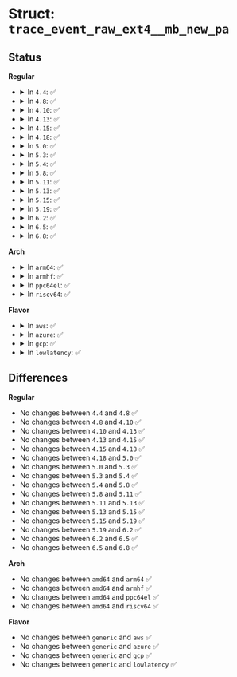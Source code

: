 # Struct: <code>trace_event_raw_ext4__mb_new_pa</code>

## Status
<b>Regular</b>
<ul>
<li>
<details>
<summary>In <code>4.4</code>: ✅</summary>

```c
struct trace_event_raw_ext4__mb_new_pa {
    struct trace_entry ent;
    dev_t dev;
    ino_t ino;
    __u64 pa_pstart;
    __u64 pa_lstart;
    __u32 pa_len;
    char __data[0];
};
```
</details>
</li>
<li>
<details>
<summary>In <code>4.8</code>: ✅</summary>

```c
struct trace_event_raw_ext4__mb_new_pa {
    struct trace_entry ent;
    dev_t dev;
    ino_t ino;
    __u64 pa_pstart;
    __u64 pa_lstart;
    __u32 pa_len;
    char __data[0];
};
```
</details>
</li>
<li>
<details>
<summary>In <code>4.10</code>: ✅</summary>

```c
struct trace_event_raw_ext4__mb_new_pa {
    struct trace_entry ent;
    dev_t dev;
    ino_t ino;
    __u64 pa_pstart;
    __u64 pa_lstart;
    __u32 pa_len;
    char __data[0];
};
```
</details>
</li>
<li>
<details>
<summary>In <code>4.13</code>: ✅</summary>

```c
struct trace_event_raw_ext4__mb_new_pa {
    struct trace_entry ent;
    dev_t dev;
    ino_t ino;
    __u64 pa_pstart;
    __u64 pa_lstart;
    __u32 pa_len;
    char __data[0];
};
```
</details>
</li>
<li>
<details>
<summary>In <code>4.15</code>: ✅</summary>

```c
struct trace_event_raw_ext4__mb_new_pa {
    struct trace_entry ent;
    dev_t dev;
    ino_t ino;
    __u64 pa_pstart;
    __u64 pa_lstart;
    __u32 pa_len;
    char __data[0];
};
```
</details>
</li>
<li>
<details>
<summary>In <code>4.18</code>: ✅</summary>

```c
struct trace_event_raw_ext4__mb_new_pa {
    struct trace_entry ent;
    dev_t dev;
    ino_t ino;
    __u64 pa_pstart;
    __u64 pa_lstart;
    __u32 pa_len;
    char __data[0];
};
```
</details>
</li>
<li>
<details>
<summary>In <code>5.0</code>: ✅</summary>

```c
struct trace_event_raw_ext4__mb_new_pa {
    struct trace_entry ent;
    dev_t dev;
    ino_t ino;
    __u64 pa_pstart;
    __u64 pa_lstart;
    __u32 pa_len;
    char __data[0];
};
```
</details>
</li>
<li>
<details>
<summary>In <code>5.3</code>: ✅</summary>

```c
struct trace_event_raw_ext4__mb_new_pa {
    struct trace_entry ent;
    dev_t dev;
    ino_t ino;
    __u64 pa_pstart;
    __u64 pa_lstart;
    __u32 pa_len;
    char __data[0];
};
```
</details>
</li>
<li>
<details>
<summary>In <code>5.4</code>: ✅</summary>

```c
struct trace_event_raw_ext4__mb_new_pa {
    struct trace_entry ent;
    dev_t dev;
    ino_t ino;
    __u64 pa_pstart;
    __u64 pa_lstart;
    __u32 pa_len;
    char __data[0];
};
```
</details>
</li>
<li>
<details>
<summary>In <code>5.8</code>: ✅</summary>

```c
struct trace_event_raw_ext4__mb_new_pa {
    struct trace_entry ent;
    dev_t dev;
    ino_t ino;
    __u64 pa_pstart;
    __u64 pa_lstart;
    __u32 pa_len;
    char __data[0];
};
```
</details>
</li>
<li>
<details>
<summary>In <code>5.11</code>: ✅</summary>

```c
struct trace_event_raw_ext4__mb_new_pa {
    struct trace_entry ent;
    dev_t dev;
    ino_t ino;
    __u64 pa_pstart;
    __u64 pa_lstart;
    __u32 pa_len;
    char __data[0];
};
```
</details>
</li>
<li>
<details>
<summary>In <code>5.13</code>: ✅</summary>

```c
struct trace_event_raw_ext4__mb_new_pa {
    struct trace_entry ent;
    dev_t dev;
    ino_t ino;
    __u64 pa_pstart;
    __u64 pa_lstart;
    __u32 pa_len;
    char __data[0];
};
```
</details>
</li>
<li>
<details>
<summary>In <code>5.15</code>: ✅</summary>

```c
struct trace_event_raw_ext4__mb_new_pa {
    struct trace_entry ent;
    dev_t dev;
    ino_t ino;
    __u64 pa_pstart;
    __u64 pa_lstart;
    __u32 pa_len;
    char __data[0];
};
```
</details>
</li>
<li>
<details>
<summary>In <code>5.19</code>: ✅</summary>

```c
struct trace_event_raw_ext4__mb_new_pa {
    struct trace_entry ent;
    dev_t dev;
    ino_t ino;
    __u64 pa_pstart;
    __u64 pa_lstart;
    __u32 pa_len;
    char __data[0];
};
```
</details>
</li>
<li>
<details>
<summary>In <code>6.2</code>: ✅</summary>

```c
struct trace_event_raw_ext4__mb_new_pa {
    struct trace_entry ent;
    dev_t dev;
    ino_t ino;
    __u64 pa_pstart;
    __u64 pa_lstart;
    __u32 pa_len;
    char __data[0];
};
```
</details>
</li>
<li>
<details>
<summary>In <code>6.5</code>: ✅</summary>

```c
struct trace_event_raw_ext4__mb_new_pa {
    struct trace_entry ent;
    dev_t dev;
    ino_t ino;
    __u64 pa_pstart;
    __u64 pa_lstart;
    __u32 pa_len;
    char __data[0];
};
```
</details>
</li>
<li>
<details>
<summary>In <code>6.8</code>: ✅</summary>

```c
struct trace_event_raw_ext4__mb_new_pa {
    struct trace_entry ent;
    dev_t dev;
    ino_t ino;
    __u64 pa_pstart;
    __u64 pa_lstart;
    __u32 pa_len;
    char __data[0];
};
```
</details>
</li>
</ul>
<b>Arch</b>
<ul>
<li>
<details>
<summary>In <code>arm64</code>: ✅</summary>

```c
struct trace_event_raw_ext4__mb_new_pa {
    struct trace_entry ent;
    dev_t dev;
    ino_t ino;
    __u64 pa_pstart;
    __u64 pa_lstart;
    __u32 pa_len;
    char __data[0];
};
```
</details>
</li>
<li>
<details>
<summary>In <code>armhf</code>: ✅</summary>

```c
struct trace_event_raw_ext4__mb_new_pa {
    struct trace_entry ent;
    dev_t dev;
    ino_t ino;
    __u64 pa_pstart;
    __u64 pa_lstart;
    __u32 pa_len;
    char __data[0];
};
```
</details>
</li>
<li>
<details>
<summary>In <code>ppc64el</code>: ✅</summary>

```c
struct trace_event_raw_ext4__mb_new_pa {
    struct trace_entry ent;
    dev_t dev;
    ino_t ino;
    __u64 pa_pstart;
    __u64 pa_lstart;
    __u32 pa_len;
    char __data[0];
};
```
</details>
</li>
<li>
<details>
<summary>In <code>riscv64</code>: ✅</summary>

```c
struct trace_event_raw_ext4__mb_new_pa {
    struct trace_entry ent;
    dev_t dev;
    ino_t ino;
    __u64 pa_pstart;
    __u64 pa_lstart;
    __u32 pa_len;
    char __data[0];
};
```
</details>
</li>
</ul>
<b>Flavor</b>
<ul>
<li>
<details>
<summary>In <code>aws</code>: ✅</summary>

```c
struct trace_event_raw_ext4__mb_new_pa {
    struct trace_entry ent;
    dev_t dev;
    ino_t ino;
    __u64 pa_pstart;
    __u64 pa_lstart;
    __u32 pa_len;
    char __data[0];
};
```
</details>
</li>
<li>
<details>
<summary>In <code>azure</code>: ✅</summary>

```c
struct trace_event_raw_ext4__mb_new_pa {
    struct trace_entry ent;
    dev_t dev;
    ino_t ino;
    __u64 pa_pstart;
    __u64 pa_lstart;
    __u32 pa_len;
    char __data[0];
};
```
</details>
</li>
<li>
<details>
<summary>In <code>gcp</code>: ✅</summary>

```c
struct trace_event_raw_ext4__mb_new_pa {
    struct trace_entry ent;
    dev_t dev;
    ino_t ino;
    __u64 pa_pstart;
    __u64 pa_lstart;
    __u32 pa_len;
    char __data[0];
};
```
</details>
</li>
<li>
<details>
<summary>In <code>lowlatency</code>: ✅</summary>

```c
struct trace_event_raw_ext4__mb_new_pa {
    struct trace_entry ent;
    dev_t dev;
    ino_t ino;
    __u64 pa_pstart;
    __u64 pa_lstart;
    __u32 pa_len;
    char __data[0];
};
```
</details>
</li>
</ul>

## Differences
<b>Regular</b>
<ul>
<li>
No changes between <code>4.4</code> and <code>4.8</code> ✅
</li>
<li>
No changes between <code>4.8</code> and <code>4.10</code> ✅
</li>
<li>
No changes between <code>4.10</code> and <code>4.13</code> ✅
</li>
<li>
No changes between <code>4.13</code> and <code>4.15</code> ✅
</li>
<li>
No changes between <code>4.15</code> and <code>4.18</code> ✅
</li>
<li>
No changes between <code>4.18</code> and <code>5.0</code> ✅
</li>
<li>
No changes between <code>5.0</code> and <code>5.3</code> ✅
</li>
<li>
No changes between <code>5.3</code> and <code>5.4</code> ✅
</li>
<li>
No changes between <code>5.4</code> and <code>5.8</code> ✅
</li>
<li>
No changes between <code>5.8</code> and <code>5.11</code> ✅
</li>
<li>
No changes between <code>5.11</code> and <code>5.13</code> ✅
</li>
<li>
No changes between <code>5.13</code> and <code>5.15</code> ✅
</li>
<li>
No changes between <code>5.15</code> and <code>5.19</code> ✅
</li>
<li>
No changes between <code>5.19</code> and <code>6.2</code> ✅
</li>
<li>
No changes between <code>6.2</code> and <code>6.5</code> ✅
</li>
<li>
No changes between <code>6.5</code> and <code>6.8</code> ✅
</li>
</ul>
<b>Arch</b>
<ul>
<li>
No changes between <code>amd64</code> and <code>arm64</code> ✅
</li>
<li>
No changes between <code>amd64</code> and <code>armhf</code> ✅
</li>
<li>
No changes between <code>amd64</code> and <code>ppc64el</code> ✅
</li>
<li>
No changes between <code>amd64</code> and <code>riscv64</code> ✅
</li>
</ul>
<b>Flavor</b>
<ul>
<li>
No changes between <code>generic</code> and <code>aws</code> ✅
</li>
<li>
No changes between <code>generic</code> and <code>azure</code> ✅
</li>
<li>
No changes between <code>generic</code> and <code>gcp</code> ✅
</li>
<li>
No changes between <code>generic</code> and <code>lowlatency</code> ✅
</li>
</ul>
